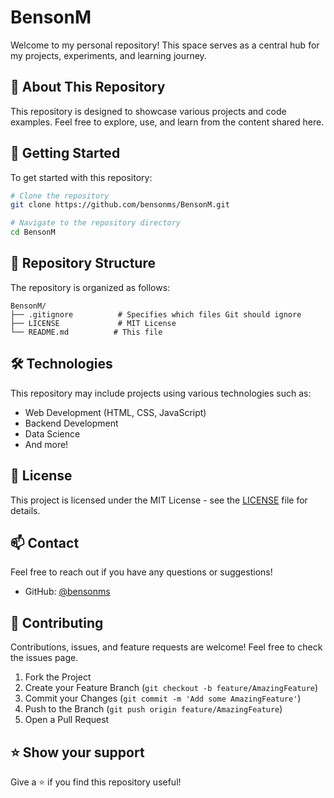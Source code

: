 # BensonM

Welcome to my personal repository! This space serves as a central hub for my projects, experiments, and learning journey.

## 🌟 About This Repository

This repository is designed to showcase various projects and code examples. Feel free to explore, use, and learn from the content shared here.

## 🚀 Getting Started

To get started with this repository:

```bash
# Clone the repository
git clone https://github.com/bensonms/BensonM.git

# Navigate to the repository directory
cd BensonM
```

## 📁 Repository Structure

The repository is organized as follows:

```
BensonM/
├── .gitignore          # Specifies which files Git should ignore
├── LICENSE             # MIT License
└── README.md          # This file
```

## 🛠️ Technologies

This repository may include projects using various technologies such as:
- Web Development (HTML, CSS, JavaScript)
- Backend Development
- Data Science
- And more!

## 📝 License

This project is licensed under the MIT License - see the [LICENSE](LICENSE) file for details.

## 📫 Contact

Feel free to reach out if you have any questions or suggestions!

- GitHub: [@bensonms](https://github.com/bensonms)

## 🤝 Contributing

Contributions, issues, and feature requests are welcome! Feel free to check the issues page.

1. Fork the Project
2. Create your Feature Branch (`git checkout -b feature/AmazingFeature`)
3. Commit your Changes (`git commit -m 'Add some AmazingFeature'`)
4. Push to the Branch (`git push origin feature/AmazingFeature`)
5. Open a Pull Request

## ⭐ Show your support

Give a ⭐️ if you find this repository useful!